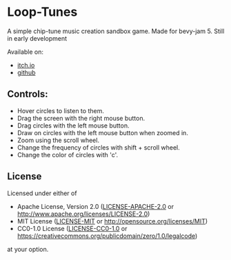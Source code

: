 # Loop-Tunes
A simple chip-tune music creation sandbox game. Made for bevy-jam 5. Still in early development

Available on:

- [itch.io](https://bcmpinc.itch.io/loop-tunes)
- [github](https://github.com/bcmpinc/looptunes)

## Controls:

- Hover circles to listen to them.
- Drag the screen with the right mouse button.
- Drag circles with the left mouse button.
- Draw on circles with the left mouse button when zoomed in.
- Zoom using the scroll wheel.
- Change the frequency of circles with shift + scroll wheel.
- Change the color of circles with 'c'.

## License

Licensed under either of

* Apache License, Version 2.0
   ([LICENSE-APACHE-2.0](LICENSE-Apache-2.0) or <http://www.apache.org/licenses/LICENSE-2.0>)
* MIT License
   ([LICENSE-MIT](LICENSE-MIT) or <http://opensource.org/licenses/MIT>)
* CC0-1.0 License
   ([LICENSE-CC0-1.0](LICENSE-CC0-1.0) or <https://creativecommons.org/publicdomain/zero/1.0/legalcode>)

at your option.


